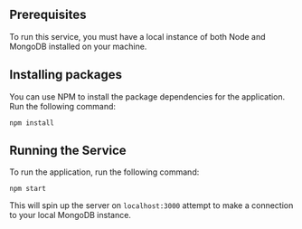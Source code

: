 ## Prerequisites
To run this service, you must have a local instance of both Node and MongoDB installed on your machine.
## Installing packages
You can use NPM to install the package dependencies for the application.  Run the following command:
```
npm install
```
## Running the Service
To run the application, run the following command:
```
npm start
```
This will spin up the server on `localhost:3000` attempt to make a connection to your local MongoDB instance.